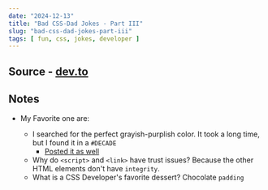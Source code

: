```yaml
---
date: "2024-12-13"
title: "Bad CSS-Dad Jokes - Part III"
slug: "bad-css-dad-jokes-part-iii"
tags: [ fun, css, jokes, developer ]
---
```




## Source - [dev.to][1]

## Notes
* My Favorite one are:
  * I searched for the perfect grayish-purplish color. It took a long time, but I found it in a `#DECADE`
    * [Posted it as well][2]
  * Why do `<script>` and `<link>` have trust issues? Because the other HTML elements don't have `integrity`.
  * What is a CSS Developer's favorite dessert? Chocolate `padding`



   [1]: https://dev.to/alvaromontoro/bad-css-dad-jokes-iii-1ma6
   [2]: https://mastodon.world/@divinedragon/113222958880054802
